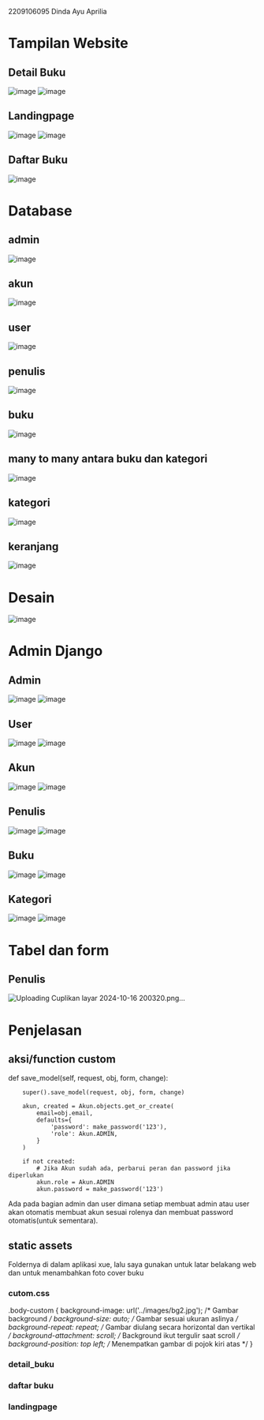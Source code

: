 2209106095
Dinda Ayu Aprilia

# Tampilan Website
## Detail Buku
![image](https://github.com/user-attachments/assets/c696437a-35b6-48be-b798-57fc74269ca4)
![image](https://github.com/user-attachments/assets/85133ab4-a668-4c7f-8fc8-da180c74da6b)


## Landingpage
![image](https://github.com/user-attachments/assets/26877327-5207-438e-a7a7-99169cc755f7)
![image](https://github.com/user-attachments/assets/662417d2-a595-4e22-a2ed-0a58bcf37a94)

## Daftar Buku
![image](https://github.com/user-attachments/assets/74f0e956-ca0b-44d1-81ef-7f7aa8d8efcc)







# Database

## admin
![image](https://github.com/user-attachments/assets/cfa88603-e45a-4010-8c35-94fd8684c25f)

## akun
![image](https://github.com/user-attachments/assets/2618676b-2850-4b3c-9b66-46e82bd20cfe)

## user
![image](https://github.com/user-attachments/assets/4a3b90ae-c00f-4c4b-9c43-cffc018b13b4)

## penulis
![image](https://github.com/user-attachments/assets/f4b24b2a-9475-4986-b713-c885ed553e60)

## buku
![image](https://github.com/user-attachments/assets/dea66597-36ee-47f3-9ad1-efb383553924)

## many to many antara buku dan kategori
![image](https://github.com/user-attachments/assets/f403bea8-de1a-4d12-b99f-77c4b28efece)

## kategori
![image](https://github.com/user-attachments/assets/87e586b7-dd46-46ca-93bf-19e49178c338)

## keranjang
![image](https://github.com/user-attachments/assets/974c6a91-90be-4f9e-956d-fdbcd2cba334)

# Desain
![image](https://github.com/user-attachments/assets/cee00e38-34c0-40e5-8bc8-b687834572bb)







# Admin Django

## Admin
![image](https://github.com/user-attachments/assets/c046ec97-b075-4161-b1f0-898b8c433687)
![image](https://github.com/user-attachments/assets/7510743e-8fd2-4ca1-a6d2-91d2ffd67cd7)

## User
![image](https://github.com/user-attachments/assets/6c7e1e43-9fd3-48d9-bb15-e43306f349fe)
![image](https://github.com/user-attachments/assets/87aee17e-fd2b-48d5-8daf-bf3632fc9020)

## Akun
![image](https://github.com/user-attachments/assets/4eb2e68a-cd00-4a86-aba2-e38921f87ae7)
![image](https://github.com/user-attachments/assets/fc0a2b22-83fc-4063-83e9-4b56734d2e37)

## Penulis
![image](https://github.com/user-attachments/assets/401a3f2c-4fce-4c67-9f7a-abde8e4bc9f3)
![image](https://github.com/user-attachments/assets/efe3061c-70ac-4430-865c-b6818e1307e0)

## Buku
![image](https://github.com/user-attachments/assets/24b46b7e-bfcc-432d-b4a0-6852f41263b9)
![image](https://github.com/user-attachments/assets/57d36d5d-17d1-4094-b79c-49e1e6adeac6)

## Kategori
![image](https://github.com/user-attachments/assets/ba8ff23b-0106-4f41-bdb3-1c84511107b8)
![image](https://github.com/user-attachments/assets/04651d7e-7730-4cd4-8101-4fa899f17530)






# Tabel dan form

## Penulis
![Uploading Cuplikan layar 2024-10-16 200320.png…]()







# Penjelasan

## aksi/function custom

def save_model(self, request, obj, form, change):
       
        super().save_model(request, obj, form, change)

        akun, created = Akun.objects.get_or_create(
            email=obj.email,
            defaults={
                'password': make_password('123'),
                'role': Akun.ADMIN,
            }
        )

        if not created:
            # Jika Akun sudah ada, perbarui peran dan password jika diperlukan
            akun.role = Akun.ADMIN
            akun.password = make_password('123') 

Ada pada bagian admin dan user dimana setiap membuat admin atau user akan otomatis membuat akun sesuai rolenya dan membuat password otomatis(untuk sementara).





## static assets
Foldernya di dalam aplikasi xue, lalu saya gunakan untuk latar belakang web dan untuk menambahkan foto cover buku

### cutom.css
.body-custom {
    background-image: url('../images/bg2.jpg'); /* Gambar background */
    background-size: auto; /* Gambar sesuai ukuran aslinya */
    background-repeat: repeat; /* Gambar diulang secara horizontal dan vertikal */
    background-attachment: scroll; /* Background ikut tergulir saat scroll */
    background-position: top left; /* Menempatkan gambar di pojok kiri atas */
}

### detail_buku

### daftar buku

### landingpage
